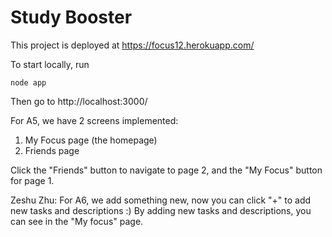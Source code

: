 Study Booster
====
This project is deployed at https://focus12.herokuapp.com/

To start locally, run

```
node app

```
Then go to http://localhost:3000/

For A5, we have 2 screens implemented:

1. My Focus page (the homepage)
2. Friends page

Click the "Friends" button to navigate to page 2, and the "My Focus" button for page 1.

Zeshu Zhu:
For A6, we add something new, now you can click "+" to add new tasks and descriptions :)
By adding new tasks and descriptions, you can see in the "My focus" page.
